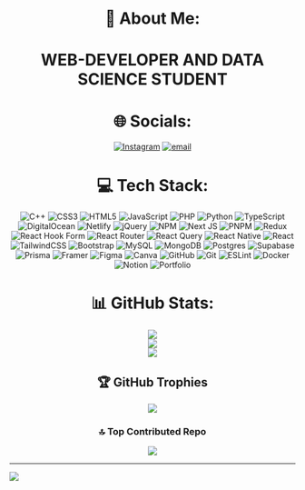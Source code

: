 #  <div align='center'>💫 About Me:</div>
# <div align='center'> WEB-DEVELOPER AND DATA SCIENCE STUDENT</div>


# <div align='center'>🌐 Socials:</div>
<div align='center'>
  
[![Instagram](https://img.shields.io/badge/Instagram-%23E4405F.svg?logo=Instagram&logoColor=white)](https://instagram.com/ares.__77) [![email](https://img.shields.io/badge/Email-D14836?logo=gmail&logoColor=white)](mailto:abdullah2023037@gmail.com) 

</div>

# <div align='center'>💻 Tech Stack:</div>

<div align='center'>
  
![C++](https://img.shields.io/badge/c++-%2300599C.svg?style=flat-square&logo=c%2B%2B&logoColor=white) ![CSS3](https://img.shields.io/badge/css3-%231572B6.svg?style=flat-square&logo=css3&logoColor=white) ![HTML5](https://img.shields.io/badge/html5-%23E34F26.svg?style=flat-square&logo=html5&logoColor=white) ![JavaScript](https://img.shields.io/badge/javascript-%23323330.svg?style=flat-square&logo=javascript&logoColor=%23F7DF1E) ![PHP](https://img.shields.io/badge/php-%23777BB4.svg?style=flat-square&logo=php&logoColor=white) ![Python](https://img.shields.io/badge/python-3670A0?style=flat-square&logo=python&logoColor=ffdd54) ![TypeScript](https://img.shields.io/badge/typescript-%23007ACC.svg?style=flat-square&logo=typescript&logoColor=white) ![DigitalOcean](https://img.shields.io/badge/DigitalOcean-%230167ff.svg?style=flat-square&logo=digitalOcean&logoColor=white) ![Netlify](https://img.shields.io/badge/netlify-%23000000.svg?style=flat-square&logo=netlify&logoColor=#00C7B7) ![jQuery](https://img.shields.io/badge/jquery-%230769AD.svg?style=flat-square&logo=jquery&logoColor=white) ![NPM](https://img.shields.io/badge/NPM-%23CB3837.svg?style=flat-square&logo=npm&logoColor=white) ![Next JS](https://img.shields.io/badge/Next-black?style=flat-square&logo=next.js&logoColor=white) ![PNPM](https://img.shields.io/badge/pnpm-%234a4a4a.svg?style=flat-square&logo=pnpm&logoColor=f69220) ![Redux](https://img.shields.io/badge/redux-%23593d88.svg?style=flat-square&logo=redux&logoColor=white) ![React Hook Form](https://img.shields.io/badge/React%20Hook%20Form-%23EC5990.svg?style=flat-square&logo=reacthookform&logoColor=white) ![React Router](https://img.shields.io/badge/React_Router-CA4245?style=flat-square&logo=react-router&logoColor=white) ![React Query](https://img.shields.io/badge/-React%20Query-FF4154?style=flat-square&logo=react%20query&logoColor=white) ![React Native](https://img.shields.io/badge/react_native-%2320232a.svg?style=flat-square&logo=react&logoColor=%2361DAFB) ![React](https://img.shields.io/badge/react-%2320232a.svg?style=flat-square&logo=react&logoColor=%2361DAFB) ![TailwindCSS](https://img.shields.io/badge/tailwindcss-%2338B2AC.svg?style=flat-square&logo=tailwind-css&logoColor=white) ![Bootstrap](https://img.shields.io/badge/bootstrap-%238511FA.svg?style=flat-square&logo=bootstrap&logoColor=white) ![MySQL](https://img.shields.io/badge/mysql-4479A1.svg?style=flat-square&logo=mysql&logoColor=white) ![MongoDB](https://img.shields.io/badge/MongoDB-%234ea94b.svg?style=flat-square&logo=mongodb&logoColor=white) ![Postgres](https://img.shields.io/badge/postgres-%23316192.svg?style=flat-square&logo=postgresql&logoColor=white) ![Supabase](https://img.shields.io/badge/Supabase-3ECF8E?style=flat-square&logo=supabase&logoColor=white) ![Prisma](https://img.shields.io/badge/Prisma-3982CE?style=flat-square&logo=Prisma&logoColor=white) ![Framer](https://img.shields.io/badge/Framer-black?style=flat-square&logo=framer&logoColor=blue) ![Figma](https://img.shields.io/badge/figma-%23F24E1E.svg?style=flat-square&logo=figma&logoColor=white) ![Canva](https://img.shields.io/badge/Canva-%2300C4CC.svg?style=flat-square&logo=Canva&logoColor=white) ![GitHub](https://img.shields.io/badge/github-%23121011.svg?style=flat-square&logo=github&logoColor=white) ![Git](https://img.shields.io/badge/git-%23F05033.svg?style=flat-square&logo=git&logoColor=white) ![ESLint](https://img.shields.io/badge/ESLint-4B3263?style=flat-square&logo=eslint&logoColor=white) ![Docker](https://img.shields.io/badge/docker-%230db7ed.svg?style=flat-square&logo=docker&logoColor=white) ![Notion](https://img.shields.io/badge/Notion-%23000000.svg?style=flat-square&logo=notion&logoColor=white) ![Portfolio](https://img.shields.io/badge/Portfolio-%23000000.svg?style=flat-square&logo=firefox&logoColor=#FF7139)

</div>

# <div align='center'>📊 GitHub Stats:</div>

<div align='center'>
  
![](https://github-readme-stats.vercel.app/api?username=spectre0037&theme=tokyonight&hide_border=false&include_all_commits=false&count_private=false)<br/>
![](https://github-readme-streak-stats.herokuapp.com/?user=spectre0037&theme=tokyonight&hide_border=false)<br/>
![](https://github-readme-stats.vercel.app/api/top-langs/?username=spectre0037&theme=tokyonight&hide_border=false&include_all_commits=false&count_private=false&layout=compact)

</div>

## <div align='center'>🏆 GitHub Trophies</div>
<div align='center'>
  
![](https://github-profile-trophy.vercel.app/?username=spectre0037&theme=tokyonight&no-frame=false&no-bg=false&margin-w=4)
</div>

### <div align='center'>🔝 Top Contributed Repo</div>
<div align='center'>
  
![](https://github-contributor-stats.vercel.app/api?username=spectre0037&limit=5&theme=tokyonight&combine_all_yearly_contributions=true)
</div>

---
[![](https://visitcount.itsvg.in/api?id=spectre0037&icon=0&color=0)](https://visitcount.itsvg.in)

<!-- Proudly created with GPRM ( https://gprm.itsvg.in ) -->
